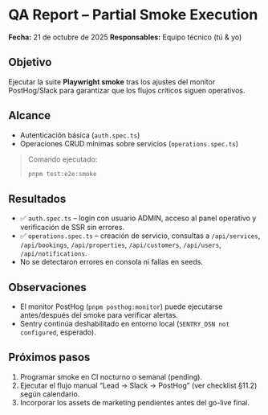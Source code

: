# QA Report – Partial Smoke Execution

**Fecha:** 21 de octubre de 2025
**Responsables:** Equipo técnico (tú & yo)

## Objetivo

Ejecutar la suite **Playwright smoke** tras los ajustes del monitor PostHog/Slack para garantizar que los flujos críticos siguen operativos.

## Alcance

- Autenticación básica (`auth.spec.ts`)
- Operaciones CRUD mínimas sobre servicios (`operations.spec.ts`)

> Comando ejecutado:
>
> ```bash
> pnpm test:e2e:smoke
> ```

## Resultados

- ✅ `auth.spec.ts` – login con usuario ADMIN, acceso al panel operativo y verificación de SSR sin errores.
- ✅ `operations.spec.ts` – creación de servicio, consultas a `/api/services`, `/api/bookings`, `/api/properties`, `/api/customers`, `/api/users`, `/api/notifications`.
- No se detectaron errores en consola ni fallas en seeds.

## Observaciones

- El monitor PostHog (`pnpm posthog:monitor`) puede ejecutarse antes/después del smoke para verificar alertas.
- Sentry continúa deshabilitado en entorno local (`SENTRY_DSN not configured`, esperado).

## Próximos pasos

1. Programar smoke en CI nocturno o semanal (pending).
2. Ejecutar el flujo manual “Lead → Slack → PostHog” (ver checklist §11.2) según calendario.
3. Incorporar los assets de marketing pendientes antes del go-live final.
